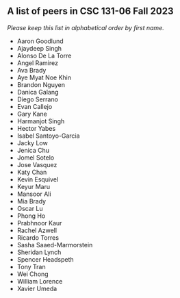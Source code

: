 ## A list of peers in CSC 131-06 Fall 2023

*Please keep this list in alphabetical order by first name.*
* Aaron Goodlund
* Ajaydeep Singh
* Alonso De La Torre
* Angel Ramirez
* Ava Brady
* Aye Myat Noe Khin
* Brandon Nguyen
* Danica Galang
* Diego Serrano
* Evan Callejo
* Gary Kane
* Harmanjot Singh
* Hector Yabes
* Isabel Santoyo-Garcia
* Jacky Low
* Jenica Chu
* Jomel Sotelo
* Jose Vasquez
* Katy Chan
* Kevin Esquivel
* Keyur Maru
* Mansoor Ali
* Mia Brady
* Oscar Lu
* Phong Ho
* Prabhnoor Kaur
* Rachel Azwell
* Ricardo Torres
* Sasha Saaed-Marmorstein
* Sheridan Lynch
* Spencer Headspeth
* Tony Tran
* Wei Chong
* William Lorence
* Xavier Umeda
